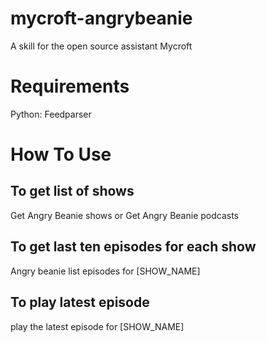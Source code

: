 # mycroft-angrybeanie
A skill for the open source assistant Mycroft

# Requirements
Python:
	Feedparser
	
# How To Use

## To get list of shows

Get Angry Beanie shows or Get Angry Beanie podcasts

## To get last ten episodes for each show

Angry beanie list episodes for [SHOW_NAME]

## To play latest episode

play the latest episode for [SHOW_NAME]